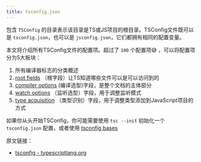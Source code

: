 ```yaml
---
title: tsconfig.json
---
```


包含 `TSConfig` 的目录表示该目录是TS或JS项目的根目录。TSConfig文件既可以是 `tsconfig.json`，也可以是 `jsconfig.json`，它们都拥有相同的配置变量。



本文将介绍所有TSConfig文件的配置项。超过了 `100` 个配置项😅 ，可以将配置项分为5大板块：

1. 所有编译器标志的分类概述
2. [root fields](./root/index) （根字段）让TS知道哪些文件可以是可以访问到的
3. [compiler options](./compiler/index) (编译选型)字段，是整个文档的主体部分
4. [watch options](./watch/index) （监听选型）字段，用于调整监听模式
5. [type acquisition](./type-acquisition/index) （类型识别）字段，用于调整类型添加到JavaScript项目的方式

如果你从头开始TSConfig，你可能需要使用 `tsc --init` 初始化一个 `tsconfig.json` 配置，或者使用 [tsconfig bases](https://github.com/tsconfig/bases#centralized-recommendations-for-tsconfig-bases)









原文链接：

- [tsconfig - typescriptlang.org](https://www.typescriptlang.org/tsconfig#JavaScript_Support_6247)
